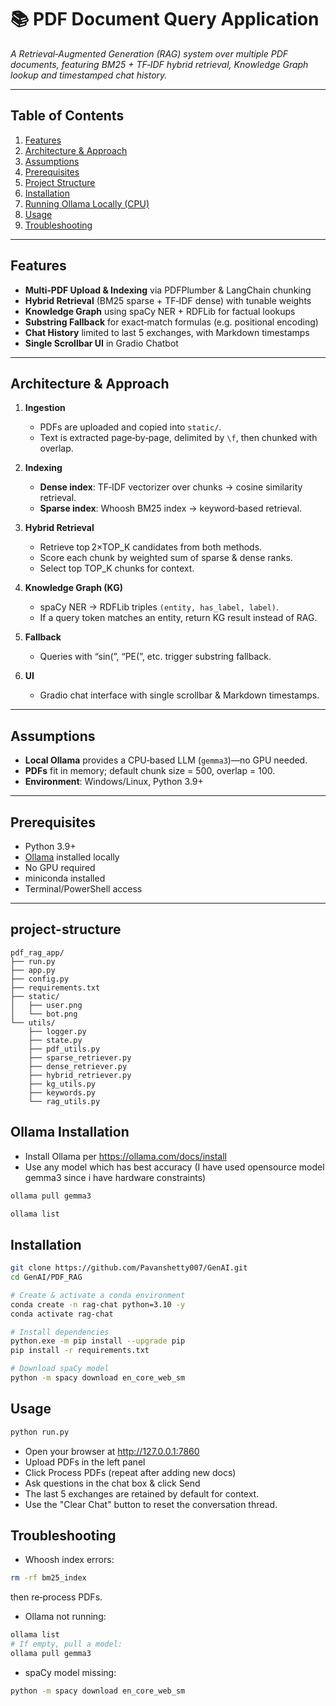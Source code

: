 # 📚 PDF Document Query Application 

*A Retrieval‑Augmented Generation (RAG) system over multiple PDF documents, featuring BM25 + TF‑IDF hybrid retrieval, Knowledge Graph lookup and timestamped chat history.*

---

## Table of Contents

1. [Features](#features)  
2. [Architecture & Approach](#architecture--approach)  
3. [Assumptions](#assumptions)  
4. [Prerequisites](#prerequisites)
5. [Project Structure](#project-structure)  
6. [Installation](#installation)  
7. [Running Ollama Locally (CPU)](#running-ollama-locally-cpu)  
8. [Usage](#usage)     
9. [Troubleshooting](#troubleshooting)  

---

## Features

- **Multi‑PDF Upload & Indexing** via PDFPlumber & LangChain chunking  
- **Hybrid Retrieval** (BM25 sparse + TF‑IDF dense) with tunable weights  
- **Knowledge Graph** using spaCy NER + RDFLib for factual lookups  
- **Substring Fallback** for exact‑match formulas (e.g. positional encoding)    
- **Chat History** limited to last 5 exchanges, with Markdown timestamps  
- **Single Scrollbar UI** in Gradio Chatbot  

---

## Architecture & Approach

1. **Ingestion**  
   - PDFs are uploaded and copied into `static/`.  
   - Text is extracted page‑by‑page, delimited by `\f`, then chunked with overlap.   

2. **Indexing**  
   - **Dense index**: TF‑IDF vectorizer over chunks → cosine similarity retrieval.  
   - **Sparse index**: Whoosh BM25 index → keyword‑based retrieval.  

3. **Hybrid Retrieval**  
   - Retrieve top 2×TOP_K candidates from both methods.  
   - Score each chunk by weighted sum of sparse & dense ranks.  
   - Select top TOP_K chunks for context.  

4. **Knowledge Graph (KG)**  
   - spaCy NER → RDFLib triples `(entity, has_label, label)`.  
   - If a query token matches an entity, return KG result instead of RAG.  

5. **Fallback**  
   - Queries with “sin(”, “PE(”, etc. trigger substring fallback.    

6. **UI**  
   - Gradio chat interface with single scrollbar & Markdown timestamps.  

---

## Assumptions

- **Local Ollama** provides a CPU‑based LLM (`gemma3`)—no GPU needed.  
- **PDFs** fit in memory; default chunk size = 500, overlap = 100.  
- **Environment**: Windows/Linux, Python 3.9+  

---

## Prerequisites

- Python 3.9+  
- [Ollama]([https://ollama.com/](https://ollama.com/download)) installed locally  
- No GPU required  
- miniconda installed
- Terminal/PowerShell access  

---

## project-structure
```
pdf_rag_app/
├── run.py                    
├── app.py                    
├── config.py                 
├── requirements.txt          
├── static/                   
│   ├── user.png              
│   └── bot.png               
└── utils/                   
    ├── logger.py             
    ├── state.py              
    ├── pdf_utils.py          
    ├── sparse_retriever.py    
    ├── dense_retriever.py    
    ├── hybrid_retriever.py    
    ├── kg_utils.py            
    ├── keywords.py           
    └── rag_utils.py          
```

## Ollama Installation
- Install Ollama per https://ollama.com/docs/install
- Use any model which has best accuracy (I have used opensource model gemma3 since i have hardware constraints)
```bash
ollama pull gemma3

ollama list
```
## Installation

```bash
git clone https://github.com/Pavanshetty007/GenAI.git
cd GenAI/PDF_RAG

# Create & activate a conda environment
conda create -n rag-chat python=3.10 -y
conda activate rag-chat

# Install dependencies
python.exe -m pip install --upgrade pip
pip install -r requirements.txt

# Download spaCy model
python -m spacy download en_core_web_sm

```
## Usage
```bash
python run.py
```
- Open your browser at http://127.0.0.1:7860
- Upload PDFs in the left panel
- Click Process PDFs (repeat after adding new docs)
- Ask questions in the chat box & click Send
- The last 5 exchanges are retained by default for context.
- Use the "Clear Chat" button to reset the conversation thread.
## Troubleshooting
- Whoosh index errors:

```bash
rm -rf bm25_index
```
  then re‑process PDFs.

- Ollama not running:

```bash
ollama list
# If empty, pull a model:
ollama pull gemma3
```

- spaCy model missing:

```bash
python -m spacy download en_core_web_sm
```
